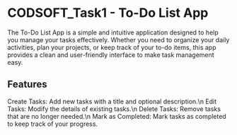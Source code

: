 # CODSOFT_Task1 - To-Do List App

The To-Do List App is a simple and intuitive application designed to help you manage your tasks effectively. Whether you need to organize your daily activities, plan your projects, or keep track of your to-do items, this app provides a clean and user-friendly interface to make task management easy.

## Features
Create Tasks: Add new tasks with a title and optional description.\n
Edit Tasks: Modify the details of existing tasks.\n
Delete Tasks: Remove tasks that are no longer needed.\n
Mark as Completed: Mark tasks as completed to keep track of your progress.
